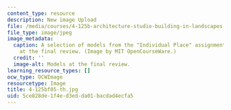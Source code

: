 ```yaml
---
content_type: resource
description: New image Upload
file: /media/courses/4-125b-architecture-studio-building-in-landscapes-fall-2005/5ce828de1f4ed3edda01bacdad4ecfa5_4-125bf05-th.jpg
file_type: image/jpeg
image_metadata:
  caption: A selection of models from the "Individual Place" assignment, on display
    at the final review. (Image by MIT OpenCourseWare.)
  credit: ''
  image-alt: Models at the final review.
learning_resource_types: []
ocw_type: OCWImage
resourcetype: Image
title: 4-125bf05-th.jpg
uid: 5ce828de-1f4e-d3ed-da01-bacdad4ecfa5
---
```

